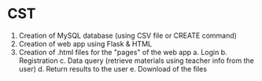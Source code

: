 # CST
1. Creation of MySQL database (using CSV file or CREATE command)
2. Creation of web app using Flask & HTML
3. Creation of .html files for the "pages" of the web app
    a. Login
    b. Registration
    c. Data query (retrieve materials using teacher info from the user)
    d. Return results to the user
    e. Download of the files